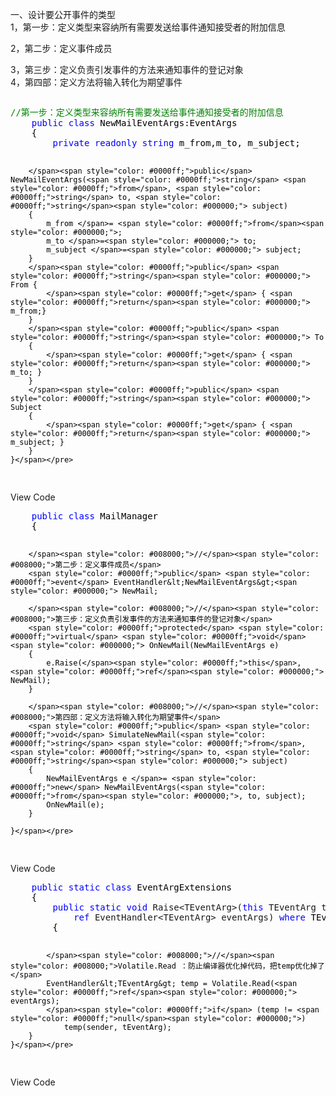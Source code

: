 <p>一、设计要公开事件的类型<br />1，第一步：定义类型来容纳所有需要发送给事件通知接受者的附加信息</p>
<p>2，第二步：定义事件成员</p>
<p>3，第三步：定义负责引发事件的方法来通知事件的登记对象<br />4，第四部：定义方法将输入转化为期望事件</p>
<div class="cnblogs_code" onclick="cnblogs_code_show('40b907c8-8b14-4e44-b5c1-0aa2c92da6f9')"><img id="code_img_closed_40b907c8-8b14-4e44-b5c1-0aa2c92da6f9" class="code_img_closed" src="http://images.cnblogs.com/OutliningIndicators/ContractedBlock.gif" alt="" /><img id="code_img_opened_40b907c8-8b14-4e44-b5c1-0aa2c92da6f9" class="code_img_opened" style="display: none;" onclick="cnblogs_code_hide('40b907c8-8b14-4e44-b5c1-0aa2c92da6f9',event)" src="http://images.cnblogs.com/OutliningIndicators/ExpandedBlockStart.gif" alt="" />
<div id="cnblogs_code_open_40b907c8-8b14-4e44-b5c1-0aa2c92da6f9" class="cnblogs_code_hide">
<pre><span style="color: #008000;">//</span><span style="color: #008000;">第一步：定义类型来容纳所有需要发送给事件通知接受者的附加信息</span>
    <span style="color: #0000ff;">public</span> <span style="color: #0000ff;">class</span><span style="color: #000000;"> NewMailEventArgs:EventArgs
    {
        </span><span style="color: #0000ff;">private</span> <span style="color: #0000ff;">readonly</span> <span style="color: #0000ff;">string</span><span style="color: #000000;"> m_from,m_to, m_subject;

        </span><span style="color: #0000ff;">public</span> NewMailEventArgs(<span style="color: #0000ff;">string</span> <span style="color: #0000ff;">from</span>, <span style="color: #0000ff;">string</span> to, <span style="color: #0000ff;">string</span><span style="color: #000000;"> subject)
        {
            m_from </span>= <span style="color: #0000ff;">from</span><span style="color: #000000;">;
            m_to </span>=<span style="color: #000000;"> to;
            m_subject </span>=<span style="color: #000000;"> subject;
        }
        </span><span style="color: #0000ff;">public</span> <span style="color: #0000ff;">string</span><span style="color: #000000;"> From {
            </span><span style="color: #0000ff;">get</span> { <span style="color: #0000ff;">return</span><span style="color: #000000;"> m_from;}
        }
        </span><span style="color: #0000ff;">public</span> <span style="color: #0000ff;">string</span><span style="color: #000000;"> To
        {
            </span><span style="color: #0000ff;">get</span> { <span style="color: #0000ff;">return</span><span style="color: #000000;"> m_to; }
        }
        </span><span style="color: #0000ff;">public</span> <span style="color: #0000ff;">string</span><span style="color: #000000;"> Subject
        {
            </span><span style="color: #0000ff;">get</span> { <span style="color: #0000ff;">return</span><span style="color: #000000;"> m_subject; }
        }
    }</span></pre>
</div>
<span class="cnblogs_code_collapse">View Code</span></div>
<div class="cnblogs_code" onclick="cnblogs_code_show('9e751185-bb86-4a7f-afe1-73f6a5a3e503')"><img id="code_img_closed_9e751185-bb86-4a7f-afe1-73f6a5a3e503" class="code_img_closed" src="http://images.cnblogs.com/OutliningIndicators/ContractedBlock.gif" alt="" /><img id="code_img_opened_9e751185-bb86-4a7f-afe1-73f6a5a3e503" class="code_img_opened" style="display: none;" onclick="cnblogs_code_hide('9e751185-bb86-4a7f-afe1-73f6a5a3e503',event)" src="http://images.cnblogs.com/OutliningIndicators/ExpandedBlockStart.gif" alt="" />
<div id="cnblogs_code_open_9e751185-bb86-4a7f-afe1-73f6a5a3e503" class="cnblogs_code_hide">
<pre>    <span style="color: #0000ff;">public</span> <span style="color: #0000ff;">class</span><span style="color: #000000;"> MailManager
    {

        </span><span style="color: #008000;">//</span><span style="color: #008000;">第二步：定义事件成员</span>
        <span style="color: #0000ff;">public</span> <span style="color: #0000ff;">event</span> EventHandler&lt;NewMailEventArgs&gt;<span style="color: #000000;"> NewMail;

        </span><span style="color: #008000;">//</span><span style="color: #008000;">第三步：定义负责引发事件的方法来通知事件的登记对象</span>
        <span style="color: #0000ff;">protected</span> <span style="color: #0000ff;">virtual</span> <span style="color: #0000ff;">void</span><span style="color: #000000;"> OnNewMail(NewMailEventArgs e)
        {
            e.Raise(</span><span style="color: #0000ff;">this</span>, <span style="color: #0000ff;">ref</span><span style="color: #000000;"> NewMail);
        }

        </span><span style="color: #008000;">//</span><span style="color: #008000;">第四部：定义方法将输入转化为期望事件</span>
        <span style="color: #0000ff;">public</span> <span style="color: #0000ff;">void</span> SimulateNewMail(<span style="color: #0000ff;">string</span> <span style="color: #0000ff;">from</span>, <span style="color: #0000ff;">string</span> to, <span style="color: #0000ff;">string</span><span style="color: #000000;"> subject)
        {
            NewMailEventArgs e </span>= <span style="color: #0000ff;">new</span> NewMailEventArgs(<span style="color: #0000ff;">from</span><span style="color: #000000;">, to, subject);
            OnNewMail(e);
        }

    }</span></pre>
</div>
<span class="cnblogs_code_collapse">View Code</span></div>
<div class="cnblogs_code" onclick="cnblogs_code_show('19f2f230-fa1d-4555-834e-53274835f277')"><img id="code_img_closed_19f2f230-fa1d-4555-834e-53274835f277" class="code_img_closed" src="http://images.cnblogs.com/OutliningIndicators/ContractedBlock.gif" alt="" /><img id="code_img_opened_19f2f230-fa1d-4555-834e-53274835f277" class="code_img_opened" style="display: none;" onclick="cnblogs_code_hide('19f2f230-fa1d-4555-834e-53274835f277',event)" src="http://images.cnblogs.com/OutliningIndicators/ExpandedBlockStart.gif" alt="" />
<div id="cnblogs_code_open_19f2f230-fa1d-4555-834e-53274835f277" class="cnblogs_code_hide">
<pre>    <span style="color: #0000ff;">public</span> <span style="color: #0000ff;">static</span> <span style="color: #0000ff;">class</span><span style="color: #000000;"> EventArgExtensions
    {
        </span><span style="color: #0000ff;">public</span> <span style="color: #0000ff;">static</span> <span style="color: #0000ff;">void</span> Raise&lt;TEventArg&gt;(<span style="color: #0000ff;">this</span> TEventArg tEventArg, <span style="color: #0000ff;">object</span><span style="color: #000000;"> sender,
            </span><span style="color: #0000ff;">ref</span> EventHandler&lt;TEventArg&gt; eventArgs) <span style="color: #0000ff;">where</span><span style="color: #000000;"> TEventArg : EventArgs
        {

            </span><span style="color: #008000;">//</span><span style="color: #008000;">Volatile.Read ：防止编译器优化掉代码，把temp优化掉了</span>
            EventHandler&lt;TEventArg&gt; temp = Volatile.Read(<span style="color: #0000ff;">ref</span><span style="color: #000000;"> eventArgs);
            </span><span style="color: #0000ff;">if</span> (temp != <span style="color: #0000ff;">null</span><span style="color: #000000;">)
                temp(sender, tEventArg);
        }
    }</span></pre>
</div>
<span class="cnblogs_code_collapse">View Code</span></div>
<p>&nbsp;</p>